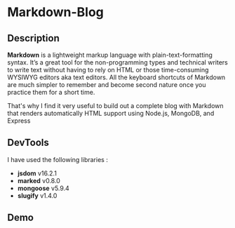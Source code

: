 # Markdown-Blog

## Description

**Markdown** is a lightweight markup language with plain-text-formatting syntax. It’s a great tool for the non-programming types and technical writers to write text without having to rely on HTML or those time-consuming WYSIWYG editors aka text editors. All the keyboard shortcuts of Markdown are much simpler to remember and become second nature once you practice them for a short time.

That's why I find it very useful to build out a complete blog with Markdown that renders automatically HTML support using Node.js, MongoDB, and Express

## DevTools

I have used the following libraries :

- **jsdom** v16.2.1
- **marked** v0.8.0
- **mongoose** v5.9.4
- **slugify** v1.4.0

## Demo